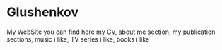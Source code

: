# Glushenkov
My WebSite
you can find here my CV, about me  section, my publication sections, music i like, TV series i like, books i like


